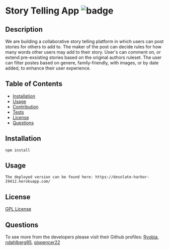 # Story Telling App ![badge](https://img.shields.io/badge/license-GPL-blue)

## Description 
  We are building a collaborative story telling platform in which users can post stories for others to add to. The maker of the post can decide rules for how many words other users may add to their story. User's can comment on, or extend pre-exsisting stories based on the original authors ruleset. The user can filter postes based on genere, family-friendly, with images, or by date added, to enhance their user experience.

## Table of Contents

* [Installation](#installation)
* [Usage](#usage)
* [Contribution](#contribution)
* [Tests](#tests)
* [License](#license)
* [Questions](#questions)



## Installation

    npm install
  
  

## Usage

    The deployed version can be found here: https://desolate-harbor-29412.herokuapp.com/
  
  





## License
  [GPL License](https://spdx.org/licenses/GPL-3.0-or-later.html)





## Questions

  
  To see more from the developers please visit their Github profiles: [Ryobia](https://github.com/Ryobia), [ndahlberg95](https://github.com/ndahlberg95), [gjspencer22](https://github.com/gjspencer22)
